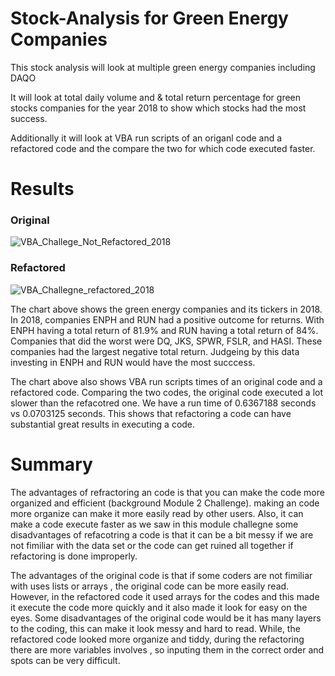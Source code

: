 # Stock-Analysis for Green Energy Companies
This stock analysis will look at multiple green energy companies including DAQO

It will look at total daily volume and & total return percentage 
for green stocks companies for the year 2018 to show which stocks had the most success.

Additionally it will look at VBA run scripts of
an origanl code and a refactored code and the compare the two for which code executed faster.


# Results
### Original
![VBA_Challege_Not_Refactored_2018](https://user-images.githubusercontent.com/117749494/206008457-80a69d03-55fd-49da-8fbc-d4e4c5d7efab.PNG)

### Refactored
![VBA_Challegne_refactored_2018](https://user-images.githubusercontent.com/117749494/206008150-d06a6e27-36ed-4ca6-a0b3-a366ad2eed0b.PNG)

  The chart above shows the green energy companies and its tickers in 2018. In 2018, companies ENPH and RUN had a positive outcome for returns.
With ENPH having a total return of 81.9% and RUN having a total return of 84%. Companies that did the worst were DQ, JKS, SPWR, FSLR, and HASI.
These companies had the largest negative total return. Judgeing by this data investing in ENPH and RUN would have the most succcess.

  The chart above also shows VBA run scripts times of an original code and a refactored code. Comparing the two codes, the original code executed a lot 
slower than the refacotred one. We have a run time of 0.6367188 seconds vs 0.0703125 seconds. This shows that refactoring a code can have substantial great results in executing a code.

# Summary
  
The advantages of refractoring an code is that you can make the code more organized and efficient (background Module 2 Challenge). making an code more organize can make it more easily read by other users. Also, it can make a code execute faster as we saw in this module challegne some disadvantages of refacotring a code is that it can be a bit messy if we are not fimiliar with the data set or the code can get ruined all together if refactoring is done improperly.

The advantages of the original code is that if some coders are not fimiliar with uses lists or arrays , the original code can be more easily read. However, in the refactored code it used arrays for the codes and this made it execute the code more quickly and it also made it look for easy on the eyes. Some disadvantages of the original code would be it has many layers to the coding, this can make it look messy and hard to read. While, the refactored code looked more organize and tiddy, during the refactoring there are more variables involves , so inputing them in the correct order and spots can be very difficult. 
